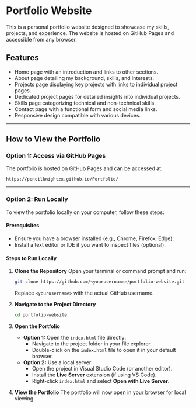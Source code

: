 # Portfolio Website

This is a personal portfolio website designed to showcase my skills, projects, and experience. The website is hosted on GitHub Pages and accessible from any browser.

## Features
- Home page with an introduction and links to other sections.
- About page detailing my background, skills, and interests.
- Projects page displaying key projects with links to individual project pages.
- Dedicated project pages for detailed insights into individual projects.
- Skills page categorizing technical and non-technical skills.
- Contact page with a functional form and social media links.
- Responsive design compatible with various devices.

---

## How to View the Portfolio

### Option 1: Access via GitHub Pages
The portfolio is hosted on GitHub Pages and can be accessed at:
```
https://pencilknightzx.github.io/Portfolio/
```
---
### Option 2: Run Locally
To view the portfolio locally on your computer, follow these steps:

#### Prerequisites
- Ensure you have a browser installed (e.g., Chrome, Firefox, Edge).
- Install a text editor or IDE if you want to inspect files (optional).

#### Steps to Run Locally
1. **Clone the Repository**
   Open your terminal or command prompt and run:
   ```bash
   git clone https://github.com/<yourusername>/portfolio-website.git
   ```
   Replace `<yourusername>` with the actual GitHub username.

2. **Navigate to the Project Directory**
   ```bash
   cd portfolio-website
   ```

3. **Open the Portfolio**
   - **Option 1:** Open the `index.html` file directly:
     - Navigate to the project folder in your file explorer.
     - Double-click on the `index.html` file to open it in your default browser.
   - **Option 2:** Use a local server:
     - Open the project in Visual Studio Code (or another editor).
     - Install the **Live Server** extension (if using VS Code).
     - Right-click `index.html` and select **Open with Live Server**.

4. **View the Portfolio**
   The portfolio will now open in your browser for local viewing.